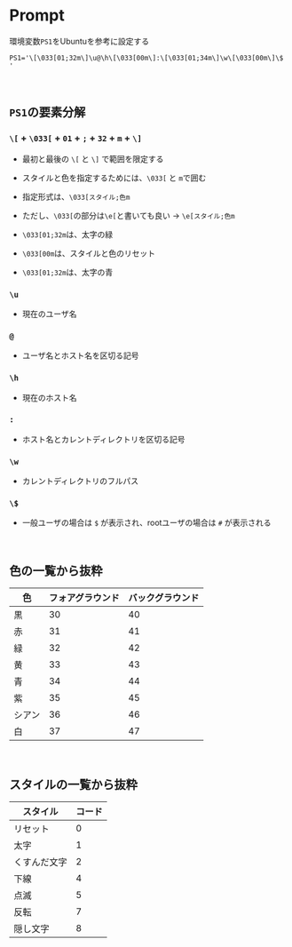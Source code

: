 # Prompt

環境変数``PS1``をUbuntuを参考に設定する

```
PS1='\[\033[01;32m\]\u@\h\[\033[00m\]:\[\033[01;34m\]\w\[\033[00m\]\$ '
```

<br>

## ``PS1``の要素分解

### ``\[`` + ``\033[`` + ``01`` + ``;`` + ``32`` + ``m`` + ``\]``

- 最初と最後の ``\[`` と ``\]`` で範囲を限定する

- スタイルと色を指定するためには、``\033[`` と ``m``で囲む

- 指定形式は、``\033[スタイル;色m``

- ただし、``\033[``の部分は``\e[``と書いても良い → ``\e[スタイル;色m``

- ``\033[01;32m``は、太字の緑

- ``\033[00m``は、スタイルと色のリセット

- ``\033[01;32m``は、太字の青


### ``\u``

- 現在のユーザ名


### ``@``

- ユーザ名とホスト名を区切る記号

### ``\h``

- 現在のホスト名

### ``:``

- ホスト名とカレントディレクトリを区切る記号

### ``\w``

- カレントディレクトリのフルパス

### ``\$``

- 一般ユーザの場合は ``$`` が表示され、rootユーザの場合は ``#`` が表示される


<br>

## 色の一覧から抜粋

| 色 | フォアグラウンド | バックグラウンド |
| --- | --- | --- |
| 黒 | 30 | 40 |
| 赤 | 31 | 41 |
| 緑 | 32 | 42 |
| 黄 | 33 | 43 |
| 青 | 34 | 44 |
| 紫 | 35 | 45 |
| シアン | 36 | 46 |
| 白 | 37 | 47 |


<br>

## スタイルの一覧から抜粋

| スタイル | コード |
| --- | --- |
| リセット | 0 |
| 太字 | 1 |
| くすんだ文字 | 2 |
| 下線 | 4 |
| 点滅 | 5 |
| 反転 | 7 |
| 隠し文字 | 8 |
